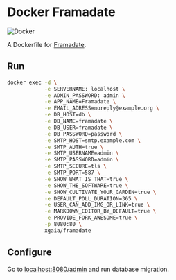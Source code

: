 # Docker Framadate
![Docker](https://github.com/xgaia/docker-framadate/actions/workflows/docker-publish.yml/badge.svg)


A Dockerfile for [Framadate](https://framagit.org/framasoft/framadate).

## Run

```bash
docker exec -d \
            -e SERVERNAME: localhost \
            -e ADMIN_PASSWORD: admin \
            -e APP_NAME=Framadate \
            -e EMAIL_ADRESS=noreply@example.org \
            -e DB_HOST=db \
            -e DB_NAME=framadate \
            -e DB_USER=framadate \
            -e DB_PASSWORD=password \
            -e SMTP_HOST=smtp.example.com \
            -e SMTP_AUTH=true \
            -e SMTP_USERNAME=admin \
            -e SMTP_PASSWORD=admin \
            -e SMTP_SECURE=tls \
            -e SMTP_PORT=587 \
            -e SHOW_WHAT_IS_THAT=true \
            -e SHOW_THE_SOFTWARE=true \
            -e SHOW_CULTIVATE_YOUR_GARDEN=true \
            -e DEFAULT_POLL_DURATION=365 \
            -e USER_CAN_ADD_IMG_OR_LINK=true \
            -e MARKDOWN_EDITOR_BY_DEFAULT=true \
            -e PROVIDE_FORK_AWESOME=true \
            -p 8080:80 \
            xgaia/framadate
```

## Configure

Go to [localhost:8080/admin](http://localhost:8080/admin) and run database migration.
